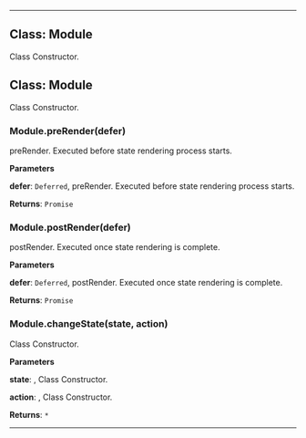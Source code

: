 <!---->
<!--# Global-->
<!---->





* * *

## Class: Module
Class Constructor.


## Class: Module
Class Constructor.

### Module.preRender(defer) 

preRender.
Executed before state rendering process starts.

**Parameters**

**defer**: `Deferred`, preRender.
Executed before state rendering process starts.

**Returns**: `Promise`

### Module.postRender(defer) 

postRender.
Executed once state rendering is complete.

**Parameters**

**defer**: `Deferred`, postRender.
Executed once state rendering is complete.

**Returns**: `Promise`

### Module.changeState(state, action) 

Class Constructor.

**Parameters**

**state**: , Class Constructor.

**action**: , Class Constructor.

**Returns**: `*`



* * *










